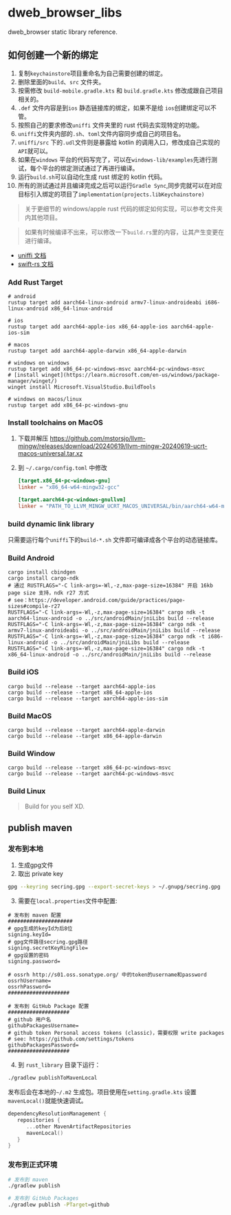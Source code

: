 # dweb_browser_libs

dweb_browser static library reference.

## 如何创建一个新的绑定

1. 复制`keychainstore`项目重命名为自己需要创建的绑定。
2. 删除里面的`build`、`src` 文件夹。
3. 按需修改 `build-mobile.gradle.kts` 和 `build.gradle.kts` 修改成跟自己项目相关的。
4. `.def` 文件内容是到`ios` 静态链接库的绑定，如果不是给 `ios`创建绑定可以不管。
5. 按照自己的要求修改`uniffi` 文件夹里的 rust 代码去实现特定的功能。
6. `uniffi`文件夹内部的`.sh`、`toml`文件内容同步成自己的项目名。
7. `uniffi/src` 下的`.udl`文件则是暴露给 kotlin 的调用入口，修改成自己实现的`API`就可以。
8. 如果在`windows` 平台的代码写完了，可以在`windows-lib/examples`先进行测试，每个平台的绑定测试通过了再进行编译。
9. 运行`build.sh`可以自动化生成 rust 绑定的 kotlin 代码。
10. 所有的测试通过并且编译完成之后可以运行`Gradle Sync`,同步完就可以在对应目标引入绑定的项目了`implementation(projects.libKeychainstore)`

> 关于更细节的 windows/apple rust 代码的绑定如何实现，可以参考文件夹内其他项目。

> 如果有时候编译不出来，可以修改一下`build.rs`里的内容，让其产生变更在进行编译。

- [uniffi 文档](https://mozilla.github.io/uniffi-rs/latest/)
- [swift-rs 文档](https://docs.rs/crate/swift-rs)

### Add Rust Target

```shell
# android
rustup target add aarch64-linux-android armv7-linux-androideabi i686-linux-android x86_64-linux-android

# ios
rustup target add aarch64-apple-ios x86_64-apple-ios aarch64-apple-ios-sim

# macos
rustup target add aarch64-apple-darwin x86_64-apple-darwin

# windows on windows
rustup target add x86_64-pc-windows-msvc aarch64-pc-windows-msvc
# [install winget](https://learn.microsoft.com/en-us/windows/package-manager/winget/)
winget install Microsoft.VisualStudio.BuildTools

# windows on macos/linux
rustup target add x86_64-pc-windows-gnu

```

### Install toolchains on MacOS

1. 下载并解压 https://github.com/mstorsjo/llvm-mingw/releases/download/20240619/llvm-mingw-20240619-ucrt-macos-universal.tar.xz
1. 到 `~/.cargo/config.toml` 中修改

   ```toml
   [target.x86_64-pc-windows-gnu]
   linker = "x86_64-w64-mingw32-gcc"

   [target.aarch64-pc-windows-gnullvm]
   linker = "PATH_TO_LLVM_MINGW_UCRT_MACOS_UNIVERSAL/bin/aarch64-w64-mingw32-clang"
   ```

### build dynamic link library

只需要运行每个`uniffi`下的`build-*.sh` 文件即可编译成各个平台的动态链接库。

### Build Android

```shell
cargo install cbindgen
cargo install cargo-ndk
# 通过 RUSTFLAGS="-C link-args=-Wl,-z,max-page-size=16384" 开启 16kb page size 支持，ndk r27 方式
# see：https://developer.android.com/guide/practices/page-sizes#compile-r27
RUSTFLAGS="-C link-args=-Wl,-z,max-page-size=16384" cargo ndk -t aarch64-linux-android -o ../src/androidMain/jniLibs build --release
RUSTFLAGS="-C link-args=-Wl,-z,max-page-size=16384" cargo ndk -t armv7-linux-androideabi -o ../src/androidMain/jniLibs build --release
RUSTFLAGS="-C link-args=-Wl,-z,max-page-size=16384" cargo ndk -t i686-linux-android -o ../src/androidMain/jniLibs build --release
RUSTFLAGS="-C link-args=-Wl,-z,max-page-size=16384" cargo ndk -t x86_64-linux-android -o ../src/androidMain/jniLibs build --release
```

### Build iOS

```shell
cargo build --release --target aarch64-apple-ios
cargo build --release --target x86_64-apple-ios
cargo build --release --target aarch64-apple-ios-sim
```

### Build MacOS

```shell
cargo build --release --target aarch64-apple-darwin
cargo build --release --target x86_64-apple-darwin
```

### Build Window

```shell
cargo build --release --target x86_64-pc-windows-msvc
cargo build --release --target aarch64-pc-windows-msvc
```

### Build Linux

> Build for you self XD.

## publish maven

### 发布到本地
1. 生成gpg文件
2. 取出 private key
```bash
gpg --keyring secring.gpg --export-secret-keys > ~/.gnupg/secring.gpg
```
3. 需要在`local.properties`文件中配置:
```
# 发布到 maven 配置
#####################
# gpg生成的keyId为后8位
signing.keyId=
# gpg文件路径secring.gpg路径
signing.secretKeyRingFile=
# gpg设置的密码
signing.password=

# ossrh http://s01.oss.sonatype.org/ 中的token的username和password
ossrhUsername=
ossrhPassword=
####################

# 发布到 GitHub Package 配置
####################
# github 用户名
githubPackagesUsername=
# github token Personal access tokens (classic)，需要权限 write packages
# see: https://github.com/settings/tokens
githubPackagesPassword=
####################
```

4. 到 `rust_library` 目录下运行：
```bash
./gradlew publishToMavenLocal
```

发布后会在本地的`~/.m2` 生成包。项目使用在`setting.gradle.kts` 设置 `mavenLocal()`就能快速调试。
```kts
dependencyResolutionManagement {
   repositories {
      ...other MavenArtifactRepositories
      mavenLocal()
   }
}
```

### 发布到正式环境
```bash
# 发布到 maven
./gradlew publish

# 发布到 GitHub Packages
./gradlew publish -PTarget=github
```
